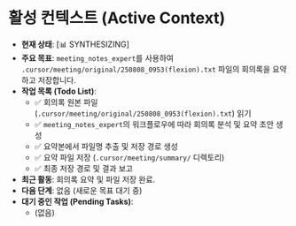 # 활성 컨텍스트 (Active Context)

- **현재 상태**: [📊 SYNTHESIZING]
- **주요 목표**: `meeting_notes_expert`를 사용하여 `.cursor/meeting/original/250808_0953(flexion).txt` 파일의 회의록을 요약하고 저장합니다.
- **작업 목록 (Todo List)**:
  - ✅ 회의록 원본 파일(`.cursor/meeting/original/250808_0953(flexion).txt`) 읽기
  - ✅ `meeting_notes_expert`의 워크플로우에 따라 회의록 분석 및 요약 초안 생성
  - ✅ 요약본에서 파일명 추출 및 저장 경로 생성
  - ✅ 요약 파일 저장 (`.cursor/meeting/summary/` 디렉토리)
  - ✅ 최종 저장 경로 및 결과 보고
- **최근 활동**: 회의록 요약 및 파일 저장 완료.
- **다음 단계**: 없음 (새로운 목표 대기 중)
- **대기 중인 작업 (Pending Tasks)**:
  - (없음)
